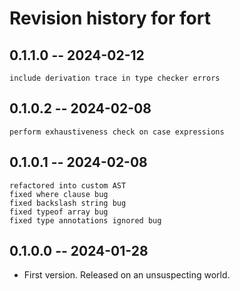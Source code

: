 # Revision history for fort

## 0.1.1.0 -- 2024-02-12

    include derivation trace in type checker errors

## 0.1.0.2 -- 2024-02-08

    perform exhaustiveness check on case expressions

## 0.1.0.1 -- 2024-02-08

    refactored into custom AST
    fixed where clause bug
    fixed backslash string bug
    fixed typeof array bug
    fixed type annotations ignored bug

## 0.1.0.0 -- 2024-01-28

* First version. Released on an unsuspecting world.
